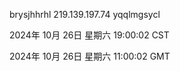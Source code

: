 brysjhhrhl 219.139.197.74 yqqlmgsycl

2024年 10月 26日 星期六 19:00:02 CST

2024年 10月 26日 星期六 11:00:02 GMT
